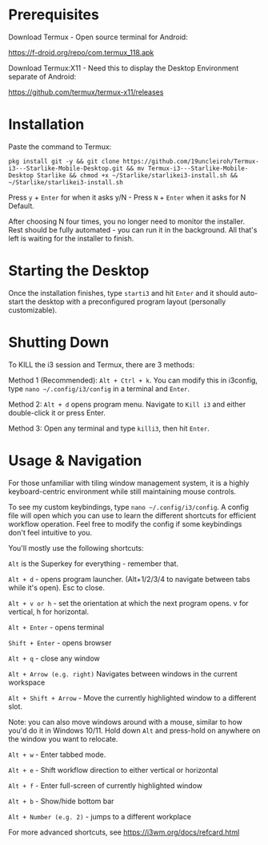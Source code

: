 # Prerequisites

Download Termux - Open source terminal for Android:

https://f-droid.org/repo/com.termux_118.apk

Download Termux:X11 - Need this to display the Desktop Environment separate of Android:

https://github.com/termux/termux-x11/releases

# Installation

Paste the command to Termux:

```
pkg install git -y && git clone https://github.com/19uncleiroh/Termux-i3---Starlike-Mobile-Desktop.git && mv Termux-i3---Starlike-Mobile-Desktop Starlike && chmod +x ~/Starlike/starlikei3-install.sh && ~/Starlike/starlikei3-install.sh
```

Press ```y``` + ```Enter``` for when it asks y/N - Press ```N``` + ```Enter``` when it asks for N Default.

After choosing N four times, you no longer need to monitor the installer. Rest should be fully automated - you can run it in the background. All that's left is waiting for the installer to finish.

# Starting the Desktop

Once the installation finishes, type ```starti3``` and hit ```Enter``` and it should auto-start the desktop with a preconfigured program layout (personally customizable).

# Shutting Down

To KILL the i3 session and Termux, there are 3 methods:

Method 1 (Recommended): ```Alt + Ctrl + k```. You can modify this in i3config, type ```nano ~/.config/i3/config``` in a terminal and ```Enter```.

Method 2: ```Alt + d``` opens program menu. Navigate to ```Kill i3``` and either double-click it or press Enter.

Method 3: Open any terminal and type ```killi3```, then hit ```Enter```.

# Usage & Navigation

For those unfamiliar with tiling window management system, it is a highly keyboard-centric environment while still maintaining mouse controls. 

To see my custom keybindings, type ```nano ~/.config/i3/config```. A config file will open which you can use to learn the different shortcuts for efficient workflow operation. Feel free to modify the config if some keybindings don't feel intuitive to you.

You'll mostly use the following shortcuts:

```Alt``` is the Superkey for everything - remember that.

```Alt + d``` - opens program launcher. (Alt+1/2/3/4 to navigate between tabs while it's open). Esc to close.

```Alt + v or h``` - set the orientation at which the next program opens. v for vertical, h for horizontal.

```Alt + Enter``` - opens terminal

```Shift + Enter``` - opens browser

```Alt + q``` - close any window

```Alt + Arrow (e.g. right)``` Navigates between windows in the current workspace

```Alt + Shift + Arrow``` - Move the currently highlighted window to a different slot.

Note: you can also move windows around with a mouse, similar to how you'd do it in Windows 10/11. Hold down ```Alt``` and press-hold on anywhere on the window you want to relocate. 

```Alt + w``` - Enter tabbed mode.

```Alt + e``` - Shift workflow direction to either vertical or horizontal

```Alt + f``` - Enter full-screen of currently highlighted window

```Alt + b``` - Show/hide bottom bar

```Alt + Number (e.g. 2)``` - jumps to a different workplace

For more advanced shortcuts, see https://i3wm.org/docs/refcard.html


